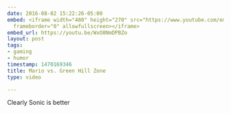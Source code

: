 ```yaml
---
date: 2016-08-02 15:22:26-05:00
embed: <iframe width="480" height="270" src="https://www.youtube.com/embed/WxO8NmDPBZo?feature=oembed"
  frameborder="0" allowfullscreen></iframe>
embed_url: https://youtu.be/WxO8NmDPBZo
layout: post
tags:
- gaming
- humor
timestamp: 1470169346
title: Mario vs. Green Hill Zone
type: video

---
```

Clearly Sonic is better